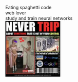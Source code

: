 Eating spaghetti code  
web lover  
study and train neural networks  
![sanchexas icon](./assets/nt.webp "icon")